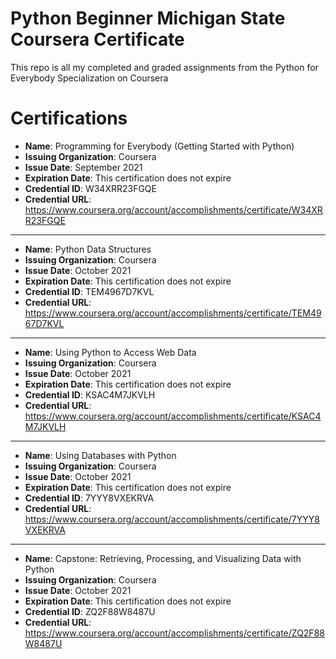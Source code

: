 # Python Beginner Michigan State Coursera Certificate 

This repo is all my completed and graded assignments from the Python for Everybody Specialization on Coursera 

# Certifications 

- **Name**: Programming for Everybody (Getting Started with Python)
- **Issuing Organization**: Coursera
- **Issue Date**: September 2021
- **Expiration Date**: This certification does not expire
- **Credential ID**: W34XRR23FGQE
- **Credential URL**: https://www.coursera.org/account/accomplishments/certificate/W34XRR23FGQE
-------------------------------------------------------------------------------------------------
- **Name**: Python Data Structures
- **Issuing Organization**: Coursera
- **Issue Date**: October 2021
- **Expiration Date**: This certification does not expire
- **Credential ID**: TEM4967D7KVL
- **Credential URL**: https://www.coursera.org/account/accomplishments/certificate/TEM4967D7KVL
-------------------------------------------------------------------------------------------------
- **Name**: Using Python to Access Web Data
- **Issuing Organization**: Coursera
- **Issue Date**: October 2021
- **Expiration Date**: This certification does not expire
- **Credential ID**: KSAC4M7JKVLH
- **Credential URL**: https://www.coursera.org/account/accomplishments/certificate/KSAC4M7JKVLH
-------------------------------------------------------------------------------------------------
- **Name**: Using Databases with Python
- **Issuing Organization**: Coursera
- **Issue Date**: October 2021
- **Expiration Date**: This certification does not expire
- **Credential ID**: 7YYY8VXEKRVA
- **Credential URL**: https://www.coursera.org/account/accomplishments/certificate/7YYY8VXEKRVA
-------------------------------------------------------------------------------------------------
- **Name**: Capstone: Retrieving, Processing, and Visualizing Data with Python
- **Issuing Organization**: Coursera
- **Issue Date**: October 2021
- **Expiration Date**: This certification does not expire
- **Credential ID**: ZQ2F88W8487U
- **Credential URL**: https://www.coursera.org/account/accomplishments/certificate/ZQ2F88W8487U